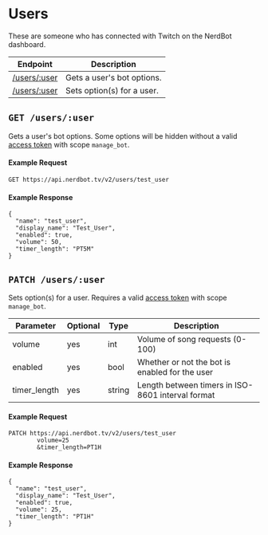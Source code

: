 # Users

These are someone who has connected with Twitch on the NerdBot dashboard.

|Endpoint|Description|
|---|---|
|[/users/:user](#get-usersuser)|Gets a user's bot options.|
|[/users/:user](#patch-usersuser)|Sets option(s) for a user.|

## `GET /users/:user`
Gets a user's bot options. Some options will be hidden without a valid [access token](../authentication.md) with scope `manage_bot`.

#### Example Request
    GET https://api.nerdbot.tv/v2/users/test_user
#### Example Response
    {
      "name": "test_user",
      "display_name": "Test_User",
      "enabled": true,
      "volume": 50,
      "timer_length": "PT5M"
    }
    
## `PATCH /users/:user`
Sets option(s) for a user. Requires a valid [access token](../authentication.md) with scope `manage_bot`.

|Parameter|Optional|Type|Description|
|---|---|---|---|
|volume|yes|int|Volume of song requests (0-100)|
|enabled|yes|bool|Whether or not the bot is enabled for the user|
|timer_length|yes|string|Length between timers in ISO-8601 interval format|

#### Example Request
    PATCH https://api.nerdbot.tv/v2/users/test_user
            volume=25
            &timer_length=PT1H
#### Example Response
    {
      "name": "test_user",
      "display_name": "Test_User",
      "enabled": true,
      "volume": 25,
      "timer_length": "PT1H"
    }
